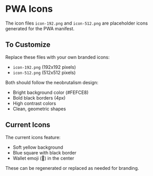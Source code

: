 # PWA Icons

The icon files `icon-192.png` and `icon-512.png` are placeholder icons generated for the PWA manifest.

## To Customize

Replace these files with your own branded icons:
- `icon-192.png` (192x192 pixels)
- `icon-512.png` (512x512 pixels)

Both should follow the neobrutalism design:
- Bright background color (#FEFCE8)
- Bold black borders (4px)
- High contrast colors
- Clean, geometric shapes

## Current Icons

The current icons feature:
- Soft yellow background
- Blue square with black border
- Wallet emoji (💼) in the center

These can be regenerated or replaced as needed for branding.
